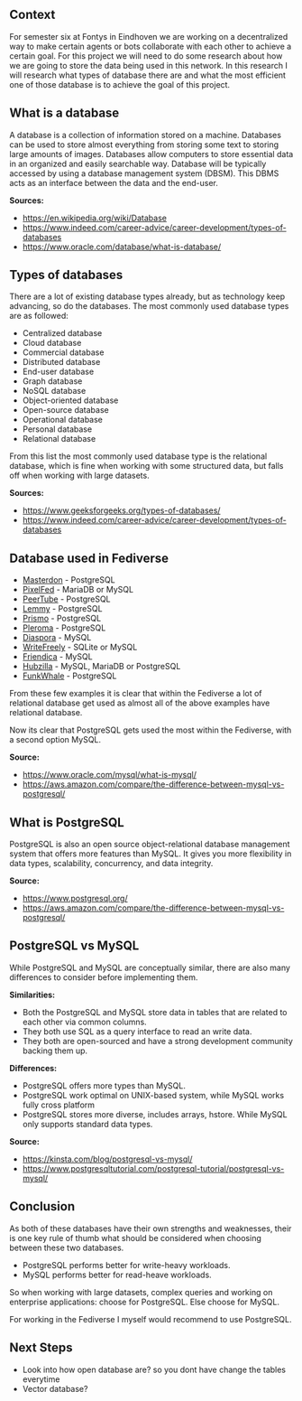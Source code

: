 ## Context
For semester six at Fontys in Eindhoven we are working on a decentralized way to make certain agents or bots collaborate with each other to achieve a certain goal. For this project we will need to do some research about how we are going to store the data being used in this network. In this research I will research what types of database there are and what the most efficient one of those database is to achieve the goal of this project.

## What is a database
A database is a collection of information stored on a machine. Databases can be used to store almost everything from storing some text to storing large amounts of images. Databases allow computers to store essential data in an organized and easily searchable way. Database will be typically accessed by using a database management system (DBSM). This DBMS acts as an interface between the data and the end-user.

**Sources:**
- https://en.wikipedia.org/wiki/Database
- https://www.indeed.com/career-advice/career-development/types-of-databases
- https://www.oracle.com/database/what-is-database/

## Types of databases
There are a lot of existing database types already, but as technology keep advancing, so do the databases. The most commonly used database types are as followed: 
- Centralized database 
- Cloud database 
- Commercial database 
- Distributed database 
- End-user database 
- Graph database 
- NoSQL database 
- Object-oriented database 
- Open-source database 
- Operational database 
- Personal database 
- Relational database

From this list the most commonly used database type is the relational database, which is fine when working with some structured data, but falls off when working with large datasets.

**Sources:**
- https://www.geeksforgeeks.org/types-of-databases/
- https://www.indeed.com/career-advice/career-development/types-of-databases

## Database used in Fediverse
- [Masterdon](https://joinmastodon.org/) - PostgreSQL
- [PixelFed](https://pixelfed.org/) - MariaDB or MySQL
- [PeerTube](https://joinpeertube.org/) - PostgreSQL
- [Lemmy](https://join-lemmy.org/) - PostgreSQL
- [Prismo](https://join-lemmy.org/) - PostgreSQL
- [Pleroma](https://pleroma.social/) - PostgreSQL
- [Diaspora](https://diasporafoundation.org/) - MySQL
- [WriteFreely](https://writefreely.org/) - SQLite or MySQL
- [Friendica](http://friendi.ca/) - MySQL
- [Hubzilla](https://hubzilla.org/) - MySQL, MariaDB or PostgreSQL
- [FunkWhale](https://funkwhale.audio/) - PostgreSQL

From these few examples it is clear that within the Fediverse a lot of relational database get used as almost all of the above examples have relational database. 

Now its clear that PostgreSQL gets used the most within the Fediverse, with a second option MySQL.

**Source:**
- https://www.oracle.com/mysql/what-is-mysql/
- https://aws.amazon.com/compare/the-difference-between-mysql-vs-postgresql/

## What is PostgreSQL
PostgreSQL is also an open source object-relational database management system that offers more features than MySQL. It gives you more flexibility in data types, scalability, concurrency, and data integrity.

**Source:**
- https://www.postgresql.org/
- https://aws.amazon.com/compare/the-difference-between-mysql-vs-postgresql/


## PostgreSQL vs MySQL
While PostgreSQL and MySQL are conceptually similar, there are also many differences to consider before implementing them.

**Similarities:**
- Both the PostgreSQL and MySQL store data in tables that are related to each other via common columns. 
- They both use SQL as a query interface to read an write data. 
- They both are open-sourced and have a strong development community backing them up.

**Differences:**
- PostgreSQL offers more types than MySQL. 
- PostgreSQL work optimal on UNIX-based system, while MySQL works fully cross platform 
- PostgreSQL stores more diverse, includes arrays, hstore. While MySQL only supports standard data types.

**Source:**
- https://kinsta.com/blog/postgresql-vs-mysql/
- https://www.postgresqltutorial.com/postgresql-tutorial/postgresql-vs-mysql/

## Conclusion
As both of these databases have their own strengths and weaknesses, their is one key rule of thumb what should be considered when choosing between these two databases. 
- PostgreSQL performs better for write-heavy workloads. 
- MySQL performs better for read-heave workloads.

So when working with large datasets, complex queries and working on enterprise applications: choose for PostgreSQL. Else choose for MySQL. 

For working in the Fediverse I myself would recommend to use PostgreSQL.

## Next Steps
- Look into how open database are? so you dont have change the tables everytime
- Vector database?